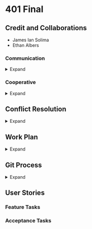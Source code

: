 # 401 Final

## Credit and Collaborations

- James Ian Solima
- Ethan Albers

### Communication

<details closed><summary>Expand</summary>

What hours will you be available to communicate?

- M-F 9am-6pm PST (We'll keep in contact)
- Weekends, on discretion

What platform will you use to communicate (ie. Slack, phone …)?

- Slack, Remo

How often will you take breaks?

- breaks as needed, Hourly

What is your plan if you start to fall behind?

- We will choose to allocate some additional time to strategize the necessary tasks. This will be done either before 
  or after class, when our minds are refreshed. We may also consider reassessing our objectives and functionalities, 
  and diligently accomplish all the essential elements required for a functional minimum viable product (MVP).

How will you communicate after hours and on the weekend?

- Slack, Remo

What is your strategy for ensuring everyone’s voice is heard?

- Every day, we will hold a meeting to monitor the progress of each team member, during which we will discuss any problems, coding obstacles, and establish daily objectives.

How will you ensure that you are creating a safe environment where everyone feels comfortable speaking up?

- Our commitment is to maintain open lines of communication and foster an environment that is inclusive and free from hostility.

</details>

### Cooperative

<details closed><summary>Expand</summary>

Make a list of each parson’s strengths.

- James: Adaptable, communication
- Ethan: Technical ability, problem solving


How can you best utilize these strengths in the execution of your project?

- Together, we will assist one another throughout the journey, leveraging our unique abilities to compensate for 
  potential shortcomings and share knowledge from each other whenever feasible.

In which professional competencies do you each want to develop greater strength?

- James: Understanding documentation and being better at coding in general
- Ethan: Organization, vision of project

Knowing that every person in your team needs to understand the code, how do you plan to approach the day-to-day development?

- We will strive to produce code that is both idiomatic and meaningful, ensuring comprehension for all members of 
  the team.

</details>

## Conflict Resolution

<details closed><summary>Expand</summary>


What will be your group’s process to resolve conflict, when it arises?

- Our approach involves documenting our conflicts and seeking the input of a neutral third party to provide guidance on progressing. Furthermore, we will engage in open communication to address any concerns before they escalate into significant problems.

What will your team do if one person is pulling all the weight while the other person is not contributing?

- Assign the individual with driving duties or involve them in supporting the team. Alternatively, they can assume 
  the role of a navigator to assist a team member who struggles with learning. 

What will your team do if one person is taking over the project and not letting the other member contribute?

- Convene a meeting to distribute the tasks, ensuring that they are not assigned to a single individual.

How will you approach each other and the challenge of building an application knowing that it is impossible for two people to be at the exact same place in understanding and skill level?

- Exercise patience and allow a more self-assured individual to guide the less skilled driver.

How will you raise concerns to members who are not adequately contributing?

- We will address these concerns during a meeting and assign suitable actions accordingly.

How and when will you escalate the conflict if your resolution attempts are unsuccessful?

- When the project's advancement is compromised, seek the assistance of an external party.

</details>

## Work Plan

<details closed><summary>Expand</summary>

How you will identify tasks, assign tasks, know when they are complete, and manage work in general?

- During our morning standups, we will review the tasks to be completed, allocate assignments based on individual 
comfort levels, and then conclude for the day.

What project management tool will be used?

- Trello, Figma

</details>

## Git Process

<details closed><summary>Expand</summary>

What components of your project will live on GitHub?

- The Front and back end repo

How will you share the repository with your teammates?

- Collaborative access

What is your Git flow?

- Dev -> 
- Feature Branch -> 
- Work on Feature -> PR to Dev -> 
- Review & Approval -> 
- Merge into Dev -> 
- Delete Feature branch -> 
- Merge Dev into Main

Will you be using a PR review workflow? If so, consider:

Yes

How many people must review a PR?
  
- 1 other teammate
  
Who merges PRs?
  
- Reviewer
  
How often will you merge?
  
- At least once a day, or when a feature is complete
  
How will you communicate that it’s time to merge?
  
- We will communicate through Slack and Remo

</details>

## User Stories


### Feature Tasks


### Acceptance Tasks

